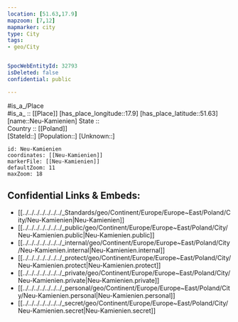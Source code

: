 ```yaml
---
location: [51.63,17.9] 
mapzoom: [7,12] 
mapmarker: city 
type: City
tags:
- geo/City


SpocWebEntityId: 32793
isDeleted: false
confidential: public

---
```

#is_a_/Place  
#is_a_ :: [[Place]] 
[has_place_longitude::17.9] 
[has_place_latitude::51.63] 
[name::Neu-Kamienien] 
State ::  
Country :: [[Poland]]  
[StateId::] 
[Population::] 
[Unknown::] 


```leaflet
id: Neu-Kamienien
coordinates: [[Neu-Kamienien]] 
markerFile: [[Neu-Kamienien]] 
defaultZoom: 11 
maxZoom: 18
```


## Confidential Links & Embeds: 
- [[../../../../../../../_Standards/geo/Continent/Europe/Europe~East/Poland/City/Neu-Kamienien|Neu-Kamienien]] 
- [[../../../../../../../_public/geo/Continent/Europe/Europe~East/Poland/City/Neu-Kamienien.public|Neu-Kamienien.public]] 
- [[../../../../../../../_internal/geo/Continent/Europe/Europe~East/Poland/City/Neu-Kamienien.internal|Neu-Kamienien.internal]] 
- [[../../../../../../../_protect/geo/Continent/Europe/Europe~East/Poland/City/Neu-Kamienien.protect|Neu-Kamienien.protect]] 
- [[../../../../../../../_private/geo/Continent/Europe/Europe~East/Poland/City/Neu-Kamienien.private|Neu-Kamienien.private]] 
- [[../../../../../../../_personal/geo/Continent/Europe/Europe~East/Poland/City/Neu-Kamienien.personal|Neu-Kamienien.personal]] 
- [[../../../../../../../_secret/geo/Continent/Europe/Europe~East/Poland/City/Neu-Kamienien.secret|Neu-Kamienien.secret]] 
